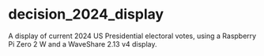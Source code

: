 # decision_2024_display
A display of current 2024 US Presidential electoral votes, using a Raspberry Pi Zero 2 W and a WaveShare 2.13 v4 display.
